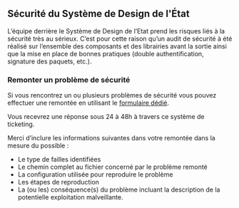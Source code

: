 ## Sécurité du Système de Design de l'État

L’équipe derrière le Système de Design de l’Etat prend les risques liés à la sécurité très au sérieux. 
C’est pour cette raison qu’un audit de sécurité à été réalisé sur l’ensemble des composants et des librairies avant la sortie ainsi que la mise en place de bonnes pratiques (double authentification, signature des paquets, etc.).

### Remonter un problème de sécurité
Si vous rencontrez un ou plusieurs problèmes de sécurité vous pouvez effectuer une remontée en utilisant le [formulaire dédié](https://gouvfr.atlassian.net/servicedesk/customer/portal/1/group/1/create/4).

Vous recevrez une réponse sous 24 à 48h à travers ce système de ticketing.

Merci d’inclure les informations suivantes dans votre remontée dans la mesure du possible :
* Le type de failles identifiées
* Le chemin complet au fichier concerné par le problème remonté
* La configuration utilisée pour reproduire le problème
* Les étapes de reproduction
* La (ou les) conséquence(s) du problème incluant la description de la potentielle exploitation malveillante.
